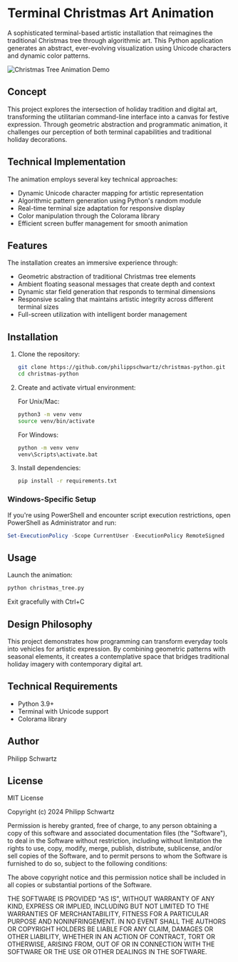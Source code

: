 # Terminal Christmas Art Animation

A sophisticated terminal-based artistic installation that reimagines the traditional Christmas tree through algorithmic art. This Python application generates an abstract, ever-evolving visualization using Unicode characters and dynamic color patterns.

![Christmas Tree Animation Demo](demo.gif)

## Concept

This project explores the intersection of holiday tradition and digital art, transforming the utilitarian command-line interface into a canvas for festive expression. Through geometric abstraction and programmatic animation, it challenges our perception of both terminal capabilities and traditional holiday decorations.

## Technical Implementation

The animation employs several key technical approaches:
- Dynamic Unicode character mapping for artistic representation
- Algorithmic pattern generation using Python's random module
- Real-time terminal size adaptation for responsive display
- Color manipulation through the Colorama library
- Efficient screen buffer management for smooth animation

## Features

The installation creates an immersive experience through:
- Geometric abstraction of traditional Christmas tree elements
- Ambient floating seasonal messages that create depth and context
- Dynamic star field generation that responds to terminal dimensions
- Responsive scaling that maintains artistic integrity across different terminal sizes
- Full-screen utilization with intelligent border management

## Installation

1. Clone the repository:
    ```bash
    git clone https://github.com/philippschwartz/christmas-python.git
    cd christmas-python
    ```

2. Create and activate virtual environment:

    For Unix/Mac:
    ```bash
    python3 -m venv venv
    source venv/bin/activate
    ```

    For Windows:
    ```bash
    python -m venv venv
    venv\Scripts\activate.bat
    ```

3. Install dependencies:
    ```bash
    pip install -r requirements.txt
    ```

### Windows-Specific Setup
If you're using PowerShell and encounter script execution restrictions, open PowerShell as Administrator and run:
```powershell
Set-ExecutionPolicy -Scope CurrentUser -ExecutionPolicy RemoteSigned
```

## Usage

Launch the animation:
```bash
python christmas_tree.py
```
    
Exit gracefully with Ctrl+C

## Design Philosophy

This project demonstrates how programming can transform everyday tools into vehicles for artistic expression. By combining geometric patterns with seasonal elements, it creates a contemplative space that bridges traditional holiday imagery with contemporary digital art.

## Technical Requirements

- Python 3.9+
- Terminal with Unicode support
- Colorama library

## Author

Philipp Schwartz

## License

MIT License

Copyright (c) 2024 Philipp Schwartz

Permission is hereby granted, free of charge, to any person obtaining a copy of this software and associated documentation files (the "Software"), to deal in the Software without restriction, including without limitation the rights to use, copy, modify, merge, publish, distribute, sublicense, and/or sell copies of the Software, and to permit persons to whom the Software is furnished to do so, subject to the following conditions:

The above copyright notice and this permission notice shall be included in all copies or substantial portions of the Software.

THE SOFTWARE IS PROVIDED "AS IS", WITHOUT WARRANTY OF ANY KIND, EXPRESS OR IMPLIED, INCLUDING BUT NOT LIMITED TO THE WARRANTIES OF MERCHANTABILITY, FITNESS FOR A PARTICULAR PURPOSE AND NONINFRINGEMENT. IN NO EVENT SHALL THE AUTHORS OR COPYRIGHT HOLDERS BE LIABLE FOR ANY CLAIM, DAMAGES OR OTHER LIABILITY, WHETHER IN AN ACTION OF CONTRACT, TORT OR OTHERWISE, ARISING FROM, OUT OF OR IN CONNECTION WITH THE SOFTWARE OR THE USE OR OTHER DEALINGS IN THE SOFTWARE.
